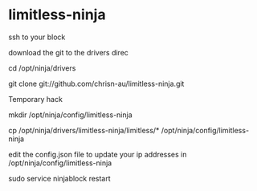 limitless-ninja
===============

ssh to your block

download the git to the drivers direc

cd /opt/ninja/drivers

git clone git://github.com/chrisn-au/limitless-ninja.git

Temporary hack

mkdir /opt/ninja/config/limitless-ninja

cp /opt/ninja/drivers/limitless-ninja/limitless/* /opt/ninja/config/limitless-ninja

edit the config.json file to update your ip addresses in /opt/ninja/config/limitless-ninja



sudo service ninjablock restart


